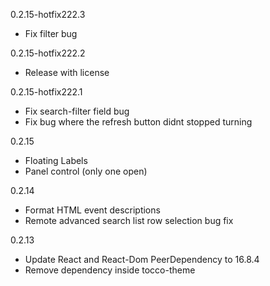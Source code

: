 0.2.15-hotfix222.3
- Fix filter bug

0.2.15-hotfix222.2
- Release with license 

0.2.15-hotfix222.1
- Fix search-filter field bug
- Fix bug where the refresh button didnt stopped turning 

0.2.15
- Floating Labels
- Panel control (only one open)

0.2.14
- Format HTML event descriptions
- Remote advanced search list row selection bug fix

0.2.13
- Update React and React-Dom PeerDependency to 16.8.4
- Remove dependency inside tocco-theme 
